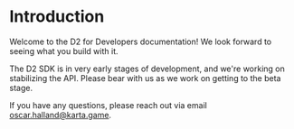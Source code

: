 # Introduction

Welcome to the D2 for Developers documentation! We look forward to seeing what you build with it.

The D2 SDK is in very early stages of development, and we're working on stabilizing the API. Please bear with us as we work on getting to the beta stage. 

If you have any questions, please reach out via email [oscar.halland@karta.game](mailto:oscar.halland@karta.game).
